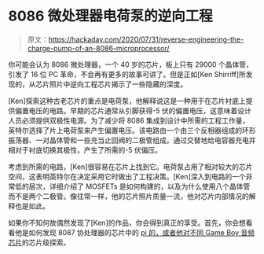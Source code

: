 # 8086 微处理器电荷泵的逆向工程

> 原文：<https://hackaday.com/2020/07/31/reverse-engineering-the-charge-pump-of-an-8086-microprocessor/>

你可能会认为 8086 微处理器，一个 40 岁的芯片，板上只有 29000 个晶体管，引发了 16 位 PC 革命，不会再有更多的故事可讲了。但是正如[Ken Shirriff]所发现的，从芯片照片中逆向工程芯片揭示了一些隐藏的深度。

[Ken]探索这种古老芯片的重点是电荷泵，他解释说这是一种用于在芯片衬底上提供偏置电压的电路。早期的芯片通常从引脚获得-5 伏的偏置电压，这意味着设计人员必须提供双极性电源。为了减少将 8086 集成到设计中所需的工程工作量，英特尔选择了片上电荷泵来产生偏置电压。该电路由一个由三个反相器组成的环形振荡器、一对晶体管和一些充当止回阀的二极管组成。通过交替地给电容器充电并相对于衬底切换其极性，产生了所需的-5 伏偏压。

考虑到所需的电路，[Ken]很容易在芯片上找到它。电荷泵占用了相对较大的芯片空间，这表明英特尔在决定采用它时做出了工程决策。[Ken]深入到电路的一个非常低的层次，详细介绍了 MOSFETs 是如何构建的，以及为什么使用八个晶体管而不是两个二极管。像往常一样，他的芯片照片质量一流，他对芯片内部情况的解释也是如此。

如果你不知何故偶然发现了[Ken]的作品，你会得到真正的享受。首先，你会想看看他是如何发现 8087 协处理器的芯片中的 [pi 的，或者](https://hackaday.com/2020/05/20/looking-for-pi-in-the-8087-math-coprocessor-chip/)[他对不同 Game Boy 音频芯片](https://hackaday.com/2020/06/27/comparing-bare-silicon-on-two-game-boy-audio-chips/)的芯片级探索。